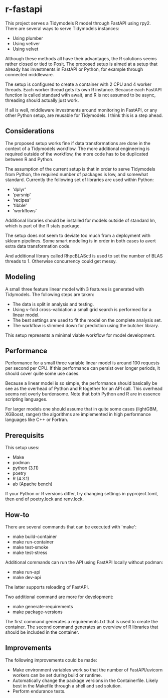 # r-fastapi

This project serves a Tidymodels R model through FastAPI using rpy2. There are several ways to serve Tidymodels instances:

-   Using plumber
-   Using vetiver
-   Using velvet

Although these methods all have their advantages, the R solutions seems rather closed or tied to Posit. The proposed setup is aimed at a setup that already has investments in FastAPI or Python, for example through connected middleware.

The setup is configured to create a container with 2 CPU and 4 worker threads. Each worker thread gets its own R instance. Because each FastAPI function is called standard with await, and R is not assumed to be async, threading should actually just work.

If all is well, middleware investments around monitoring in FastAPI, or any other Python setup, are reusable for Tidymodels. I think this is a step ahead.

## Considerations

The proposed setup works fine if data transformations are done in the context of a Tidymodels workflow. The more additional engineering is required outside of the workflow, the more code has to be duplicated between R and Python.

The assumption of the current setup is that in order to serve Tidymodels from Python, the required number of packages is low, and somewhat standard. Currently the following set of libraries are used within Python:

-   'dplyr'
-   'parsnip'
-   'recipes'
-   'tibble'
-   'workflows'

Additional libraries should be installed for models outside of standard lm, which is part of the R stats package.

The setup does not seem to deviate too much from a deployment with sklearn pipelines. Some smart modeling is in order in both cases to avert extra data transformation code.

And additional library called RhpcBLASctl is used to set the number of BLAS threads to 1. Otherwise concurrency could get messy.

## Modeling
A small three feature linear model with 3 features is generated with Tidymodels. The following steps are taken:

- The data is split in analysis and testing.
- Using v-fold cross-validation a small grid search is performed for a linear model.
- The best settings are used to fit the model on the complete analysis set.
- The workflow is slimmed down for prediction using the butcher library.

This setup represents a minimal viable workflow for model development.

## Performance

Performance for a small three variable linear model is around 100 requests per second per CPU. If this performance can persist over longer periods, it should cover quite some use cases.

Because a linear model is so simple, the performance should basically be see as the overhead of Python and R together for an API call. This overhead seems not overly burdensome. Note that both Python and R are in essence scripting languages.

For larger models one should assume that in quite some cases (lightGBM, XGBoost, ranger) the algorithms are implemented in high performance languages like C++ or Fortran.

## Prerequisits

This setup uses:

-   Make
-   podman
-   python (3.11)
-   poetry
-   R (4.3.1)
-   ab (Apache bench)

If your Python or R versions differ, try changing settings in pyproject.toml, then end of poetry.lock and renv.lock.

## How-to

There are several commands that can be executed with 'make':

-   make build-container
-   make run-container
-   make test-smoke
-   make test-stress

Additional commands can run the API using FastAPI locally without podman:

-   make run-api
-   make dev-api

The latter supports reloading of FastAPI.

Two additional command are more for development:

-   make generate-requirements
-   make package-versions

The first command generates a requirements.txt that is used to create the container. The second command generates an overview of R libraries that should be included in the container.

## Improvements

The following improvements could be made:

-   Make environment variables work so that the number of FastAPI/uvicorn workers can be set during build or runtime.
-   Automatically change the package versions in the Containerfile. Likely best in the Makefile through a shell and sed solution.
-   Perform endurance tests.

